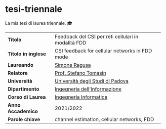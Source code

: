 # tesi-triennale

La mia tesi di laurea triennale. :mortar_board:

<table>
    <tr>
        <td><strong>Titolo</strong></td>
        <td>Feedback del CSI per reti cellulari in modalità FDD</td>
    </tr>
    <tr>
        <td><strong>Titolo in inglese</strong></td>
        <td>CSI feedback for cellular networks in FDD mode</td>
    </tr>
    <tr>
        <td><strong>Laureando</strong></td>
        <td><a
            target="_blank"
            href="https://interrato.dev/"
            >Simone Ragusa</a>
        </td>
    </tr>
    <tr>
        <td><strong>Relatore</strong></td>
        <td><a
            target="_blank"
            href="https://www.dei.unipd.it/~tomasin/"
            >Prof. Stefano Tomasin</a>
        </td>
    </tr>
    <tr>
        <td><strong>Università</strong></td>
        <td><a
            target="_blank"
            href="https://www.unipd.it/"
            >Università degli Studi di Padova</a>
        </td>
    </tr>
    <tr>
        <td><strong>Dipartimento</strong></td>
        <td><a
            target="_blank"
            href="https://www.dei.unipd.it/"
            >Ingegneria dell'Informazione</a>
        </td>
    </tr>
    <tr>
        <td><strong>Corso di Laurea</strong></td>
        <td><a
            target="_blank"
            href="https://didattica.unipd.it/off/2018/LT/IN/IN0508/001PD"
            >Ingegneria Informatica</a>
        </td>
    </tr>
    <tr>
        <td><strong>Anno Accademico</strong></td>
        <td>2021/2022</td>
    </tr>
    <tr>
        <td><strong>Parole chiave</strong></td>
        <td>channel estimation, cellular networks, FDD</td>
    </tr>
</table>
